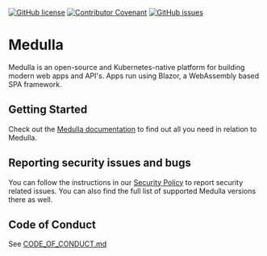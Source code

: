 [![GitHub license](https://img.shields.io/github/license/recro/medulla?style=for-the-badge&color=00bb00)](https://github.com/recro/medulla/blob/main/LICENSE.txt)
[![Contributor Covenant](https://img.shields.io/badge/Contributor%20Covenant-2.0-4baaaa?style=for-the-badge)](CODE_OF_CONDUCT.md)
[![GitHub issues](https://img.shields.io/github/issues/recro/medulla?style=for-the-badge)](https://github.com/recro/medulla/issues)

# Medulla
Medulla is an open-source and Kubernetes-native platform for building modern web apps and API's. Apps run using Blazor, a WebAssembly based SPA framework.

## Getting Started
Check out the [Medulla documentation](https://recro.github.io/docs/) to find out all you need in relation to Medulla.

## Reporting security issues and bugs
You can follow the instructions in our [Security Policy](https://github.com/recro/medulla/security/policy) to report security related issues. You can also find the full list of supported Medulla versions there as well.

## Code of Conduct
See [CODE_OF_CONDUCT.md](CODE_OF_CONDUCT.md)
